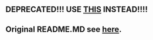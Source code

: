 ## DEPRECATED!!! USE [THIS](https://github.com/4accccc/vivo-KitsuneMagisk-suu) INSTEAD!!!!  
  
## Original README.MD see [here](https://github.com/4accccc/vivo-Magisk-Delta-suu-DEPRECATED-/blob/master/README_OLD.MD).
